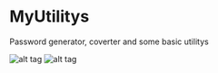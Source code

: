 # MyUtilitys
Password generator, coverter and some basic utilitys

![alt tag](http://url/to/img.png)
![alt tag](http://url/to/img.png)
